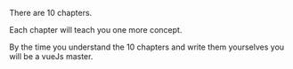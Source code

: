 There are 10 chapters.

Each chapter will teach you one more concept.

By the time you understand the 10 chapters and write them yourselves you will be a vueJs master.
